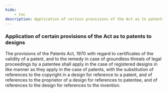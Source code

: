 ```yaml
---
hide:
    - toc
description: Application of certain provisions of the Act as to patents to designs
---
```


### Application of certain provisions of the Act as to patents to designs

The provisions of the Patents Act, 1970 with regard to certificates of the validity of a patent, and to the remedy in case of groundless threats of legal proceedings by a patentee shall apply in the case of registered designs in like manner as they apply in the case of patents, with the substitution of references to the copyright in a design for reference to a patent, and of references to the proprietor of a design for references to patentee, and of references to the design for references to the invention.
